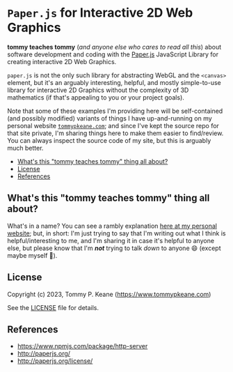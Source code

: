 # `Paper.js` for Interactive 2D Web Graphics

__tommy teaches tommy__ (_and anyone else who cares to read all this_) about software development and coding with the [Paper.js](http://paperjs.org/) JavaScript Library for creating interactive 2D Web Graphics.

`paper.js` is not the only such library for abstracting WebGL and the `<canvas>` element, but it's an arguably interesting, helpful, and mostly simple-to-use library for interactive 2D Graphics without the complexity of 3D mathematics (if that's appealing to you or your project goals).

Note that some of these examples I'm providing here will be self-contained (and possibly modified) variants of things I have up-and-running on my personal website [`tommypkeane.com`](https://www.tommypkeane.com); and since I've kept the source repo for that site private, I'm sharing things here to make them easier to find/review. You can always inspect the source code of my site, but this is arguably much better.

<!-- MarkdownTOC -->

- [What's this "tommy teaches tommy" thing all about?](#whats-this-tommy-teaches-tommy-thing-all-about)
- [License](#license)
- [References](#references)

<!-- /MarkdownTOC -->

<a id="whats-this-tommy-teaches-tommy-thing-all-about"></a>
## What's this "tommy teaches tommy" thing all about?

What's in a name? You can see a rambly explanation [here at my personal website](https://tommypkeane.com/about-tommy/tommy-teaches-tommy.html); but, in short: I'm just trying to say that I'm writing out what I think is helpful/interesting to me, and I'm sharing it in case it's helpful to anyone else, but please know that I'm ___not___ trying to talk _down_ to anyone :smile: (except maybe myself :ghost:).

<a id="license"></a>
## License

Copyright (c) 2023, Tommy P. Keane (https://www.tommypkeane.com)

See the [LICENSE](./LICENSE) file for details.

<a id="references"></a>
## References

- https://www.npmjs.com/package/http-server
- http://paperjs.org/
- http://paperjs.org/license/
